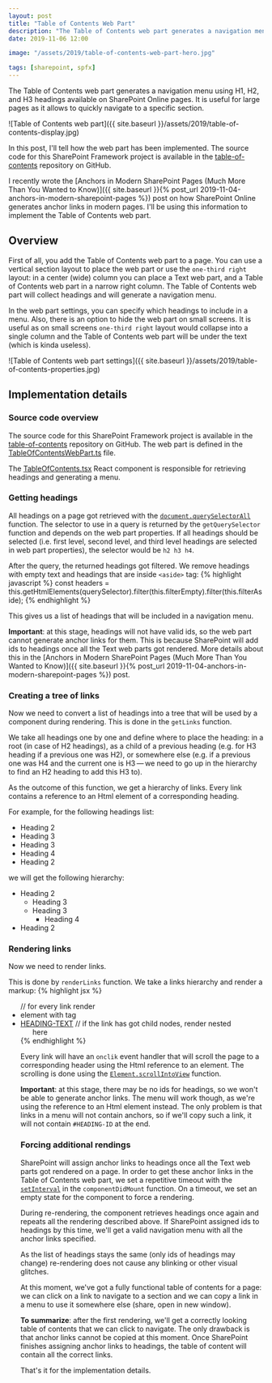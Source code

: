 ```yaml
---
layout: post
title: "Table of Contents Web Part"
description: "The Table of Contents web part generates a navigation menu using H1, H2, and H3 headings available on a page. It is useful for large pages as it allows to quickly navigate to a specific section."
date: 2019-11-06 12:00

image: "/assets/2019/table-of-contents-web-part-hero.jpg"

tags: [sharepoint, spfx]
---
```


The Table of Contents web part generates a navigation menu using H1, H2, and H3 headings available on SharePoint Online pages. It is useful for large pages as it allows to quickly navigate to a specific section.

![Table of Contents web part]({{ site.baseurl }}/assets/2019/table-of-contents-display.jpg)

In this post, I'll tell how the web part has been implemented. The source code for this SharePoint Framework project is available in the [table-of-contents](https://github.com/dmitryrogozhny/sharepoint-lab/tree/master/table-of-contents) repository on GitHub.

I recently wrote the [Anchors in Modern SharePoint Pages (Much More Than You Wanted to Know)]({{ site.baseurl }}{% post_url 2019-11-04-anchors-in-modern-sharepoint-pages %}) post on how SharePoint Online generates anchor links in modern pages. I'll be using this information to implement the Table of Contents web part.

## Overview
First of all, you add the Table of Contents web part to a page. You can use a vertical section layout to place the web part or use the `one-third right` layout: in a center (wide) column you can place a Text web part, and a Table of Contents web part in a narrow right column. The Table of Contents web part will collect headings and will generate a navigation menu.

In the web part settings, you can specify which headings to include in a menu. Also, there is an option to hide the web part on small screens. It is useful as on small screens `one-third right` layout would collapse into a single column and the Table of Contents web part will be under the text (which is kinda useless).

![Table of Contents web part settings]({{ site.baseurl }}/assets/2019/table-of-contents-properties.jpg)

## Implementation details

### Source code overview

The source code for this SharePoint Framework project is available in the [table-of-contents](https://github.com/dmitryrogozhny/sharepoint-lab/tree/master/table-of-contents) repository on GitHub. The web part is defined in the [TableOfContentsWebPart.ts](https://github.com/dmitryrogozhny/sharepoint-lab/blob/master/table-of-contents/src/webparts/tableOfContents/TableOfContentsWebPart.ts) file.

The [TableOfContents.tsx](https://github.com/dmitryrogozhny/sharepoint-lab/blob/master/table-of-contents/src/webparts/tableOfContents/components/TableOfContents.tsx) React component is responsible for retrieving headings and generating a menu.

### Getting headings

All headings on a page got retrieved with the [`document.querySelectorAll`](https://developer.mozilla.org/en-US/docs/Web/API/Document/querySelectorAll) function. The selector to use in a query is returned by the `getQuerySelector` function and depends on the web part properties. If all headings should be selected (i.e. first level, second level, and third level headings are selected in web part properties), the selector would be `h2 h3 h4`.

After the query, the returned headings got filtered. We remove headings with empty text and headings that are inside `<aside>` tag:
{% highlight javascript %}
const headers = this.getHtmlElements(querySelector).filter(this.filterEmpty).filter(this.filterAside);
{% endhighlight %}

This gives us a list of headings that will be included in a navigation menu.

**Important**: at this stage, headings will not have valid ids, so the web part cannot generate anchor links for them. This is because SharePoint will add ids to headings once all the Text web parts got rendered. More details about this in the [Anchors in Modern SharePoint Pages (Much More Than You Wanted to Know)]({{ site.baseurl }}{% post_url 2019-11-04-anchors-in-modern-sharepoint-pages %}) post.

### Creating a tree of links
Now we need to convert a list of headings into a tree that will be used by a component during rendering. This is done in the `getLinks` function.

We take all headings one by one and define where to place the heading: in a root (in case of H2 headings), as a child of a previous heading (e.g. for H3 heading if a previous one was H2), or somewhere else (e.g. if a previous one was H4 and the current one is H3&thinsp;&mdash;&thinsp;we need to go up in the hierarchy to find an H2 heading to add this H3 to).

As the outcome of this function, we get a hierarchy of links. Every link contains a reference to an Html element of a corresponding heading.

For example, for the following headings list:
- Heading 2
- Heading 3
- Heading 3
- Heading 4
- Heading 2

we will get the following hierarchy:
- Heading 2
    - Heading 3
    - Heading 3
        - Heading 4
- Heading 2

### Rendering links

Now we need to render links.

This is done by `renderLinks` function. We take a links hierarchy and render a markup:
{% highlight jsx %}
<ul>
  // for every link render <li> element with <a> tag
  <li>
    <a onclick={this.scrollToHeader(link.element)} href='#HEADING-ID'>HEADING-TEXT</a>
    // if the link has got child nodes, render nested <ul> here
  </li>
</ul>
{% endhighlight %}

Every link will have an `onclik` event handler that will scroll the page to a corresponding header using the Html reference to an element. The scrolling is done using the [`Element.scrollIntoView`](https://developer.mozilla.org/en-US/docs/Web/API/Element/scrollIntoView) function.

**Important**: at this stage, there may be no ids for headings, so we won't be able to generate anchor links. The menu will work though, as we're using the reference to an Html element instead. The only problem is that links in a menu will not contain anchors, so if we'll copy such a link, it will not contain `#HEADING-ID` at the end.

### Forcing additional rendings

SharePoint will assign anchor links to headings once all the Text web parts got rendered on a page. In order to get these anchor links in the Table of Contents web part, we set a repetitive timeout with the [`setInterval`](https://developer.mozilla.org/en-US/docs/Web/API/WindowOrWorkerGlobalScope/setInterval) in the `componentDidMount` function. On a timeout, we set an empty state for the component to force a rendering.

During re-rendering, the component retrieves headings once again and repeats all the rendering described above. If SharePoint assigned ids to headings by this time, we'll get a valid navigation menu with all the anchor links specified.

As the list of headings stays the same (only ids of headings may change) re-rendering does not cause any blinking or other visual glitches.

At this moment, we've got a fully functional table of contents for a page: we can click on a link to navigate to a section and we can copy a link in a menu to use it somewhere else (share, open in new window).

**To summarize**: after the first rendering, we'll get a correctly looking table of contents that we can click to navigate. The only drawback is that anchor links cannot be copied at this moment. Once SharePoint finishes assigning anchor links to headings, the table of content will contain all the correct links.

That's it for the implementation details.
